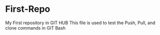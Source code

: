 # First-Repo
My First repository in GIT HUB
This file is used to test the Push, Pull, and clone commands in GIT Bash
